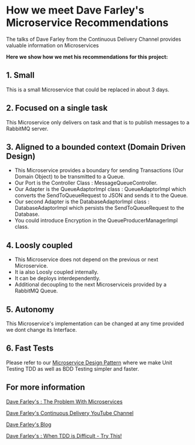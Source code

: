 # How we meet Dave Farley's Microservice Recommendations

The talks of Dave Farley from the Continuous Delivery Channel provides valuable information on Microservices

**Here we show how we met his recommendations for this project:**

## 1. Small
This is a small Microservice that could be replaced in about 3 days.

## 2. Focused on a single task
This Microservice only delivers on task and that is to publish messages to a RabbitMQ server.

## 3. Aligned to a bounded context (Domain Driven Design)
  * This Microservice provides a boundary for sending Transactions (Our Domain Object) to be transmitted to a Queue.
  * Our Port is the Controller Class : MessageQueueController.
  * Our Adapter is the QueueAdaptorImpl class : QueueAdaptorImpl which converts the SendToQueueRequest to JSON and sends it to the Queue.
  * Our second Adapter is the DatabaseAdaptorImpl class : DatabaseAdaptorImpl which persists the SendToQueueRequest to the Database.
  * You could introduce Encryption in the QueueProducerManagerImpl class.

## 4. Loosly coupled

  * This Microservice does not depend on the previous or next Microservice.
  * It ia also Loosly coupled internally.
  * It can be deploys interdependently.
  * Additional decoupling to the next Microserviceis provided by a RabbitMQ Queue.

## 5. Autonomy
This Microservice's implementation can be changed at any time provided we dont change its Interface.

## 6. Fast Tests
Please refer to our [Microservice Design Pattern](https://github.com/nic0michael/RabbitMQProducerMicroservice/blob/master/DesignPattern.md) where we make Unit Testing TDD as well as BDD Testing simpler and faster. 

## For more information

[Dave Farley's : The Problem With Microservices](https://www.youtube.com/watch?v=zzMLg3Ys5vI&t=33s)

[Dave Farley's Continuous Delivery YouTube Channel](https://www.youtube.com/channel/UCCfqyGl3nq_V0bo64CjZh8g)

[Dave Farley's Blog](https://www.davefarley.net/)

[Dave Farley's : When TDD is Difficult - Try This! ](https://www.youtube.com/watch?v=ESHn53myB88&pp=sAQA)
